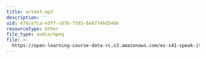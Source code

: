 ```yaml
---
title: artdet.mp3
description: ''
uid: 476ce7ca-e5ff-c67b-7593-6e67746d5466
resourcetype: Other
file_type: audio/mpeg
file: >-
  https://open-learning-course-data-rc.s3.amazonaws.com/es-s41-speak-italian-with-your-mouth-full-spring-2012/476ce7cae5ffc67b75936e67746d5466_artdet.mp3
---
```

